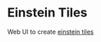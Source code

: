 # Einstein Tiles

Web UI to create [einstein tiles](https://en.wikipedia.org/wiki/Einstein_problem)
